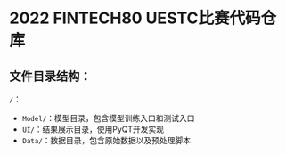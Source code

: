 # 2022 FINTECH80 UESTC比赛代码仓库

## 文件目录结构：

`/`：
  + `Model/`：模型目录，包含模型训练入口和测试入口
  + `UI/`：结果展示目录，使用PyQT开发实现
  + `Data/`：数据目录，包含原始数据以及预处理脚本

